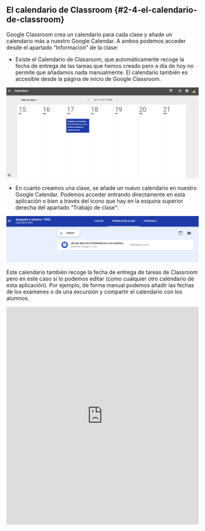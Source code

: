 ## El calendario de Classroom {#2-4-el-calendario-de-classroom}

Google Classroom crea un calendario para cada clase y añade un calendario más a nuestro Google Calendar. A ambos podemos acceder desde el apartado “Información” de la clase:

*   Existe el Calendario de Classroom, que automáticamente recoge la fecha de entrega de las tareas que hemos creado pero a día de hoy no permite que añadamos nada manualmente. El calendario también es accesible desde la página de inicio de Google Classroom.

![](https://raw.githubusercontent.com/catedu/google-classroom-2018/master/images/image5.png)

*   En cuanto creamos una clase, se añade un nuevo calendario en nuestro Google Calendar. Podemos acceder entrando directamente en esta aplicación o bien a través del icono que hay en la esquina superior derecha del apartado “Trabajo de clase”:

![](https://raw.githubusercontent.com/catedu/google-classroom-2018/master/images/image7.png) 

Este calendario también recoge la fecha de entrega de tareas de Classroom pero en este caso sí lo podemos editar (como cualquier otro calendario de esta aplicación). Por ejemplo, de forma manual podemos añadir las fechas de los exámenes o de una excursión y compartir el calendario con los alumnos.

<iframe src="https://docs.google.com/presentation/d/e/2PACX-1vSHFhgw7kmMjg32gWYswNe6g0b79VnmvCsbUruolVzbt544XMSGjyasSU-XYV05wQNRdCqL69I_euM6/embed?start=false&loop=false&delayms=3000" frameborder="0" width="100%" height="569" allowfullscreen="true" mozallowfullscreen="true" webkitallowfullscreen="true"></iframe>
